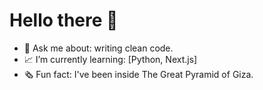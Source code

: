# Hello there 👋

- 💬 Ask me about: writing clean code.
- 📈 I’m currently learning: [Python, Next.js]
- 🗞️ Fun fact: I've been inside The Great Pyramid of Giza.

<!--
Here are some ideas to get you started:

- 🔭 I’m currently working on ... 
- 🌱 I’m currently learning ...
- 👯 I’m looking to collaborate on ...
- 🤔 I’m looking for help with ...
-->
